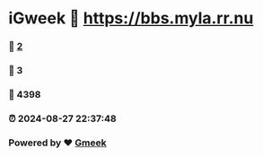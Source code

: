 # iGweek :link: https://bbs.myla.rr.nu 
### :page_facing_up: [2](https://bbs.myla.rr.nu/tag.html) 
### :speech_balloon: 3 
### :hibiscus: 4398 
### :alarm_clock: 2024-08-27 22:37:48 
### Powered by :heart: [Gmeek](https://github.com/Meekdai/Gmeek)
